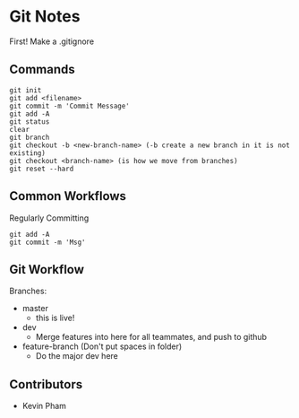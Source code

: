 # Git Notes 

First! Make a .gitignore

## Commands

```
git init
git add <filename>
git commit -m 'Commit Message'
git add -A 
git status
clear
git branch
git checkout -b <new-branch-name> (-b create a new branch in it is not existing)
git checkout <branch-name> (is how we move from branches)
git reset --hard
```

## Common Workflows 

Regularly Committing 

```
git add -A
git commit -m 'Msg'
```

## Git Workflow

Branches:
- master
    - this is live!
- dev
    - Merge features into here for all teammates, and push to github
- feature-branch (Don't put spaces in folder)
    - Do the major dev here 

## Contributors 

- Kevin Pham